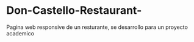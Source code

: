 # Don-Castello-Restaurant-
Pagina web responsive de un resturante, se desarrollo para un proyecto academico
